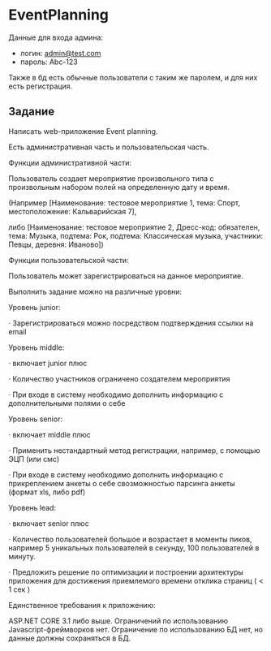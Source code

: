 # EventPlanning
Данные для входа админа:
- логин: admin@test.com
- пароль: Abc-123

Также в бд есть обычные пользователи с таким же паролем, и для них есть регистрация.

## Задание

Написать web-приложение Event planning.

Есть административная часть и пользовательская часть.

Функции административной части:

Пользователь создает мероприятие произвольного типа с произвольным набором полей на определенную дату и время.

 (Например [Наименование: тестовое мероприятие 1, тема: Спорт, местоположение: Кальварийская 7],

либо [Наименование: тестовое мероприятие 2, Дресс-код: обязателен, тема: Музыка, подтема: Рок, подтема: Классическая музыка, участники: Певцы, деревня: Иваново])

Функции пользовательской части:

Пользователь может зарегистрироваться на данное мероприятие.

Выполнить задание можно на различные уровни:

Уровень junior:

·         Зарегистрироваться можно посредством подтверждения ссылки на email

Уровень middle:

·         включает junior плюс

·         Количество участников ограничено создателем мероприятия

·         При входе в систему необходимо дополнить информацию с дополнительными полями о себе

Уровень senior:

·         включает  middle плюс

·         Применить нестандартный метод регистрации, например, с помощью ЭЦП (или смс)

·         При входе в систему необходимо дополнить информацию с прикреплением анкеты о себе cвозможностью парсинга анкеты (формат xls, либо pdf)

Уровень lead:

·         включает senior плюс

·         Количество пользователей большое и возрастает в моменты пиков, например 5 уникальных пользователей в секунду, 100 пользователей в минуту.

·         Предложить решение по оптимизации и построении архитектуры приложения для достижения приемлемого времени отклика страниц ( < 1 сек )

 Единственное требования к приложению:

ASP.NET CORE 3.1 либо выше. Ограничений по использованию Javascript-фреймворков нет.
Ограничение по использованию БД нет, но данные должны сохраняться в БД.
